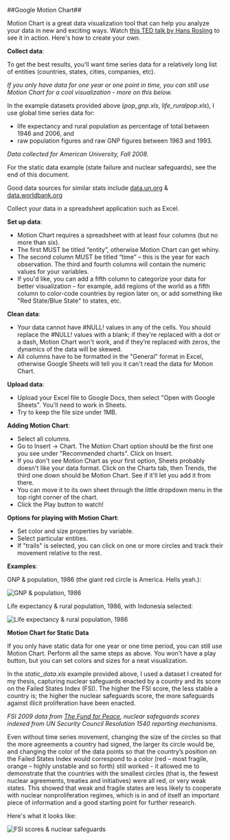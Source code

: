 ##Google Motion Chart##

Motion Chart is a great data visualization tool that can help you analyze your data in new and exciting ways. Watch [this TED talk by Hans Rosling](http://www.ted.com/talks/hans_rosling_shows_the_best_stats_you_ve_ever_seen?language=en#t-283227) to see it in action. Here's how to create your own.

**Collect data**: 

To get the best results, you'll want time series data for a relatively long list of entities (countries, states, cities, companies, etc). 

*If you only have data for one year or one point in time, you can still use Motion Chart for a cool visualization - more on this below.*

In the example datasets provided above (*pop_gnp.xls*, *life_ruralpop.xls*), I use global time series data for:

* life expectancy and rural population as percentage of total between 1946 and 2006, and
* raw population figures and raw GNP figures between 1963 and 1993. 

*Data collected for American University, Fall 2008.*

For the static data example (state failure and nuclear safeguards), see the end of this document.

Good data sources for similar stats include [data.un.org](http://data.un.org) & [data.worldbank.org](http://data.worldbank.org)

Collect your data in a spreadsheet application such as Excel.

**Set up data**:

* Motion Chart requires a spreadsheet with at least four columns (but no more than six). 
* The first MUST be titled “entity”, otherwise Motion Chart can get whiny. 
* The second column MUST be titled “time” – this is the year for each observation. The third and fourth columns will contain the numeric values for your variables.  
* If you'd like, you can add a fifth column to categorize your data for better visualization – for example, add regions of the world as a fifth column to color-code countries by region later on, or add something like "Red State/Blue State" to states, etc.

**Clean data**: 

* Your data cannot have #NULL! values in any of the cells. You should replace the #NULL! values with a blank; if they're replaced with a dot or a dash, Motion Chart won't work, and if they’re replaced with zeros, the dynamics of the data will be skewed. 
* All columns have to be formatted in the "General" format in Excel, otherwise Google Sheets will tell you it can't read the data for Motion Chart.

**Upload data**:

* Upload your Excel file to Google Docs, then select "Open with Google Sheets". You'll need to work in Sheets.
* Try to keep the file size under 1MB.

**Adding Motion Chart**:

* Select all columns.
* Go to Insert -> Chart. The Motion Chart option should be the first one you see under "Recommended charts". Click on Insert. 
* If you don't see Motion Chart as your first option, Sheets probably doesn't like your data format. Click on the Charts tab, then Trends, the third one down should be Motion Chart. See if it'll let you add it from there.
* You can move it to its own sheet through the little dropdown menu in the top right corner of the chart.
* Click the Play button to watch!

**Options for playing with Motion Chart**:

* Set color and size properties by variable.
* Select particular entities.
* If "trails" is selected, you can click on one or more circles and track their movement relative to the rest.

**Examples**:

GNP & population, 1986 (the giant red circle is America. Hells yeah.):

![GNP & population, 1986](http://s15.postimg.org/66j2lu1x7/gnp_pop86.png "GNP & Population, 1986")

Life expectancy & rural population, 1986, with Indonesia selected:

![Life expectancy & rural population, 1986](http://s24.postimg.org/tbgsl2ps5/life_ruralpop86.png "Life expectancy & rural population, 1986")

**Motion Chart for Static Data**

If you only have static data for one year or one time period, you can still use Motion Chart. Perform all the same steps as above. You won't have a play button, but you can set colors and sizes for a neat visualization.

In the *static_data.xls* example provided above, I used a dataset I created for my thesis, capturing nuclear safeguards enacted by a country and its score on the Failed States Index (FSI). The higher the FSI score, the less stable a country is; the higher the nuclear safeguards score, the more safeguards against illicit proliferation have been enacted. 

*FSI 2009 data from [The Fund for Peace](http://fundforpeace.org), nuclear safeguards scores indexed from UN Security Council Resolution 1540 reporting mechanisms.*

Even without time series movement, changing the size of the circles so that the more agreements a country had signed, the larger its circle would be, and changing the color of the data points so that the country’s position on the Failed States Index would correspond to a color (red – most fragile, orange – highly unstable and so forth) still worked -  it allowed me to demonstrate that the countries with the smallest circles (that is, the fewest nuclear agreements, treaties and initiatives) were all red, or very weak states. This showed that weak and fragile states are less likely to cooperate with nuclear nonproliferation regimes, which is in and of itself an important piece of information and a good starting point for further research. 

Here's what it looks like:

![FSI scores & nuclear safeguards](http://s13.postimg.org/41i4jkxo7/nukes_fsi09.png "FSI scores & nuclear safeguards")
